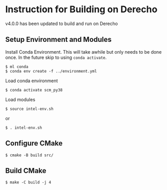 # Instruction for Building on Derecho
v4.0.0 has been updated to build and run on Derecho

## Setup Environment and Modules
Install Conda Environment. This will take awhile but only needs to be done once. In the future skip to using `conda activate`.

```
$ ml conda
$ conda env create -f ../environment.yml
```
Load conda environment
```
$ conda activate scm_py38
```

Load modules
```
$ source intel-env.sh
```
 or
```
$ . intel-env.sh
```

## Configure CMake
```
$ cmake -B build src/
```

## Build CMake
```
$ make -C build -j 4
```
